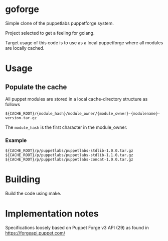 # goforge

Simple clone of the puppetlabs puppetforge system.

Project selected to get a feeling for golang.

Target usage of this code is to use as a local puppetforge where all modules
are locally cached.



# Usage

## Populate the cache

All puppet modules are stored in a local cache-directory structure as follows

    ${CACHE_ROOT}/{module_hash}/module_owner/{module_owner}-{modulename}-version.tar.gz

The `module_hash` is the first character in the module_owner.

### Example

    ${CACHE_ROOT}/p/puppetlabs/puppetlabs-stdlib-1.0.0.tar.gz
    ${CACHE_ROOT}/p/puppetlabs/puppetlabs-stdlib-1.1.0.tar.gz
    ${CACHE_ROOT}/p/puppetlabs/puppetlabs-concat-1.0.0.tar.gz


# Building

Build the code using make.


# Implementation notes

Specifications loosely based on Puppet Forge v3 API (29) as found in
https://forgeapi.puppet.com/
